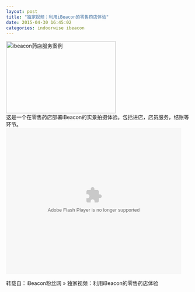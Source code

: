 ```yaml
---
layout: post
title: "独家视频：利用iBeacon的零售药店体验"
date: 2015-04-30 16:45:02
categories: indoorwise ibeacon
---
```

<p><a href="http://www.ibeaconfans.com/wp-content/uploads/2015/03/ibeacon药店服务案例.jpg"><img alt="ibeacon药店服务案例" class="alignnone size-medium wp-image-1255" height="197" src="http://www.ibeaconfans.com/wp-content/uploads/2015/03/ibeacon药店服务案例-300x197.jpg" width="300"/></a><br/>
这是一个在零售药店部署iBeacon的实景拍摄体验。包括进店，店员服务，结账等环节。<br/>
<embed align="middle" allowfullscreen="true" allowscriptaccess="always" height="400" quality="high" src="http://player.youku.com/player.php/sid/XOTE1MTUxNTA4/v.swf" type="application/x-shockwave-flash" width="480"></embed></p>


<p>转载自：iBeacon粉丝网 » 独家视频：利用iBeacon的零售药店体验</p>